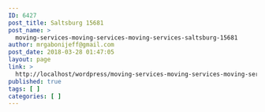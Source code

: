 ```yaml
---
ID: 6427
post_title: Saltsburg 15681
post_name: >
  moving-services-moving-services-moving-services-saltsburg-15681
author: mrgabonijeff@gmail.com
post_date: 2018-03-28 01:47:05
layout: page
link: >
  http://localhost/wordpress/moving-services-moving-services-moving-services-saltsburg-15681/
published: true
tags: [ ]
categories: [ ]
---
```

